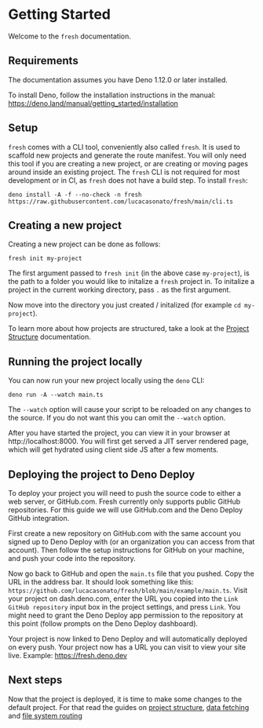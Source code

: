 # Getting Started

Welcome to the `fresh` documentation.

## Requirements

The documentation assumes you have Deno 1.12.0 or later installed.

To install Deno, follow the installation instructions in the manual:
https://deno.land/manual/getting_started/installation

## Setup

`fresh` comes with a CLI tool, conveniently also called `fresh`. It is used to
scaffold new projects and generate the route manifest. You will only need this
tool if you are creating a new project, or are creating or moving pages around
inside an existing project. The `fresh` CLI is not required for most development
or in CI, as `fresh` does not have a build step. To install `fresh`:

```
deno install -A -f --no-check -n fresh https://raw.githubusercontent.com/lucacasonato/fresh/main/cli.ts
```

## Creating a new project

Creating a new project can be done as follows:

```
fresh init my-project
```

The first argument passed to `fresh init` (in the above case `my-project`), is
the path to a folder you would like to initalize a `fresh` project in. To
initalize a project in the current working directory, pass `.` as the first
argument.

Now move into the directory you just created / initalized (for example
`cd my-project`).

To learn more about how projects are structured, take a look at the
[Project Structure](./project-structure.md) documentation.

## Running the project locally

You can now run your new project locally using the `deno` CLI:

```
deno run -A --watch main.ts
```

The `--watch` option will cause your script to be reloaded on any changes to the
source. If you do not want this you can omit the `--watch` option.

After you have started the project, you can view it in your browser at
http://localhost:8000. You will first get served a JIT server rendered page,
which will get hydrated using client side JS after a few moments.

## Deploying the project to Deno Deploy

To deploy your project you will need to push the source code to either a web
server, or GitHub.com. Fresh currently only supports public GitHub repositories.
For this guide we will use GitHub.com and the Deno Deploy GitHub integration.

First create a new repository on GitHub.com with the same account you signed up
to Deno Deploy with (or an organization you can access from that account). Then
follow the setup instructions for GitHub on your machine, and push your code
into the repository.

Now go back to GitHub and open the `main.ts` file that you pushed. Copy the URL
in the address bar. It should look something like this:
`https://github.com/lucacasonato/fresh/blob/main/example/main.ts`. Visit your
project on dash.deno.com, enter the URL you copied into the
`Link GitHub repository` input box in the project settings, and press `Link`.
You might need to grant the Deno Deploy app permission to the repository at this
point (follow prompts on the Deno Deploy dashboard).

Your project is now linked to Deno Deploy and will automatically deployed on
every push. Your project now has a URL you can visit to view your site live.
Example: https://fresh.deno.dev

## Next steps

Now that the project is deployed, it is time to make some changes to the default
project. For that read the guides on
[project structure](./project-structure.md), [data fetching](./data-fetching.md)
and [file system routing](./file-system-routing.md)

